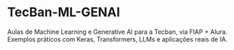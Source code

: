 # TecBan-ML-GENAI
Aulas de Machine Learning e Generative AI para a Tecban, via FIAP + Alura. Exemplos práticos com Keras, Transformers, LLMs e aplicações reais de IA.
